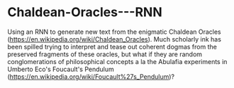 # Chaldean-Oracles---RNN
Using an RNN to generate new text from the enigmatic Chaldean Oracles (https://en.wikipedia.org/wiki/Chaldean_Oracles).
 Much scholarly ink has been spilled trying to interpret and tease out coherent dogmas from the preserved fragments of these oracles, but what if they are random conglomerations of philosophical concepts a la the Abulafia experiments in Umberto Eco's Foucault's Pendulum (https://en.wikipedia.org/wiki/Foucault%27s_Pendulum)?

